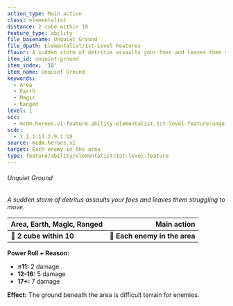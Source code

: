 ```yaml
---
action_type: Main action
class: elementalist
distance: 2 cube within 10
feature_type: ability
file_basename: Unquiet Ground
file_dpath: Elementalist/1st-Level Features
flavor: A sudden storm of detritus assaults your foes and leaves them struggling to move.
item_id: unquiet-ground
item_index: '18'
item_name: Unquiet Ground
keywords:
  - Area
  - Earth
  - Magic
  - Ranged
level: 1
scc:
  - mcdm.heroes.v1:feature.ability.elementalist.1st-level-feature:unquiet-ground
scdc:
  - 1.1.1:13.2.9.1:18
source: mcdm.heroes.v1
target: Each enemy in the area
type: feature/ability/elementalist/1st-level-feature
---
```


###### Unquiet Ground

*A sudden storm of detritus assaults your foes and leaves them struggling to move.*

| **Area, Earth, Magic, Ranged** |               **Main action** |
| ------------------------------ | ----------------------------: |
| **📏 2 cube within 10**        | **🎯 Each enemy in the area** |

**Power Roll + Reason:**

- **≤11:** 2 damage
- **12-16:** 5 damage
- **17+:** 7 damage

**Effect:** The ground beneath the area is difficult terrain for enemies.

